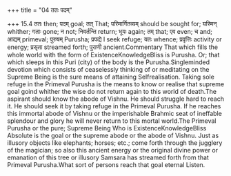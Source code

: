 +++
title = "04 ततः पदम्"

+++
15.4 ततः then; पदम् goal; तत् That; परिमार्गितव्यम् should be sought
for; यस्मिन् whither; गताः gone; न not; निवर्तन्ति return; भूयः again;
तम् that; एव even; च and; आद्यम् primeval; पुरुषम् Purusha; प्रपद्ये I
seek refuge; यतः whence; प्रवृत्तिः activity or energy; प्रसृता streamed
forth; पुराणी ancient.Commentary That which fills the whole world with
the form of ExistenceKnowledgeBliss is Purusha. Or; that which sleeps in
this Puri (city) of the body is the Purusha.Singleminded devotion which
consists of ceaselessly thinking of or meditating on the Supreme Being
is the sure means of attaining Selfrealisation. Taking sole refuge in
the Primeval Purusha is the means to know or realise that supreme goal
goind whither the wise do not return again to this world of death.The
aspirant should know the abode of Vishnu. He should struggle hard to
reach it. He should seek it by taking refuge in the Primeval Purusha. If
he reaches this immortal abode of Vishnu or the imperishable Brahmic
seat of ineffable splendour and glory he will never return to this
mortal world.The Primeval Purusha or the pure; Supreme Being Who is
ExistenceKnowledgeBliss Absolute is the goal or the supreme abode or the
abode of Vishnu. Just as illusory objects like elephants; horses; etc.;
come forth through the jugglery of the magician; so also this ancient
energy or the original divine power or emanation of this tree or
illusory Samsara has streamed forth from that Primeval Purusha.What sort
of persons reach that goal eternal Listen.
